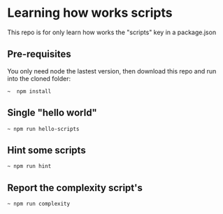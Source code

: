 # Learning how works scripts

This repo is for only learn how works the "scripts" key in a package.json

## Pre-requisites

You only need node the lastest version, then download this repo
and run into the cloned folder:

```
~  npm install
```

## Single "hello world"

```
~ npm run hello-scripts
```

## Hint some scripts

```
~ npm run hint
```

## Report the complexity script's

```
~ npm run complexity
```
